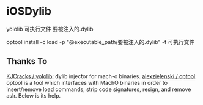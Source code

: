 # iOSDylib

yololib 可执行文件 要被注入的.dylib

optool install -c load -p "@executable_path/要被注入的.dylib" -t 可执行文件

Thanks To
------
[KJCracks / yololib](https://github.com/KJCracks/yololib): dylib injector for mach-o binaries.
[alexzielenski / optool](https://github.com/alexzielenski/optool): optool is a tool which interfaces with MachO binaries in order to insert/remove load commands, strip code signatures, resign, and remove aslr. Below is its help.
